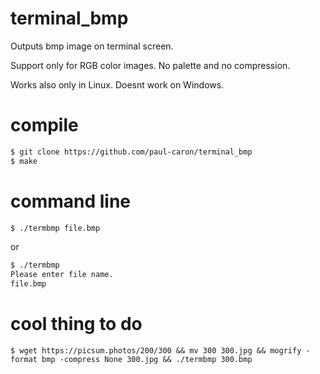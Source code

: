 # terminal_bmp
Outputs bmp image on terminal screen. 

Support only for RGB color images. No palette and no compression.

Works also only in Linux. Doesnt work on Windows.

# compile
``` sh
$ git clone https://github.com/paul-caron/terminal_bmp
$ make
```

# command line
``` sh
$ ./termbmp file.bmp
```
or

``` sh
$ ./termbmp
Please enter file name.
file.bmp
```

# cool thing to do

```
$ wget https://picsum.photos/200/300 && mv 300 300.jpg && mogrify -format bmp -compress None 300.jpg && ./termbmp 300.bmp
```

